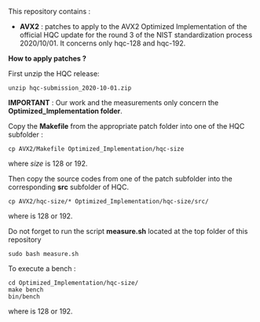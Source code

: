 This repository contains :

* **AVX2** : patches to apply to the AVX2 Optimized Implementation of the official HQC update for the round 3 of the NIST standardization process 2020/10/01. It concerns only hqc-128 and hqc-192.

**How to apply patches ?**

First unzip the HQC release:
```console
unzip hqc-submission_2020-10-01.zip
```
**IMPORTANT** : Our work and the measurements only concern the **Optimized_Implementation folder**.

Copy the **Makefile**  from the appropriate patch folder into one of the HQC subfolder :
```console
cp AVX2/Makefile Optimized_Implementation/hqc-size
```
where *size* is 128 or 192.

Then copy the source codes from one of the patch subfolder into the corresponding **src** subfolder of HQC.

```console
cp AVX2/hqc-size/* Optimized_Implementation/hqc-size/src/
```
where is 128 or 192.

Do not forget to run the script **measure.sh** located at the top folder of this repository
```console
sudo bash measure.sh
```

To execute a bench :
```console
cd Optimized_Implementation/hqc-size/
make bench
bin/bench
```
where is 128 or 192.


